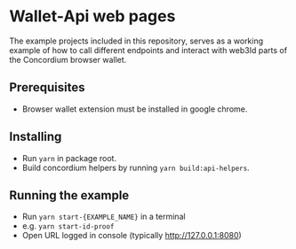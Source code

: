 # Wallet-Api web pages

The example projects included in this repository, serves as a working example of how to call different endpoints and interact with web3Id parts of the Concordium browser wallet.

## Prerequisites

-   Browser wallet extension must be installed in google chrome.

## Installing

-   Run `yarn` in package root.
-   Build concordium helpers by running `yarn build:api-helpers`.

## Running the example

-   Run `yarn start-{EXAMPLE_NAME}` in a terminal
-   e.g. `yarn start-id-proof`
-   Open URL logged in console (typically http://127.0.0.1:8080)

